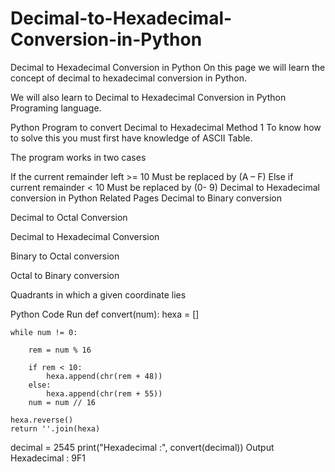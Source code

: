 # Decimal-to-Hexadecimal-Conversion-in-Python

Decimal to Hexadecimal Conversion in Python
On this page we will learn the concept of decimal to hexadecimal conversion in Python.

We will also learn to Decimal to Hexadecimal Conversion in Python Programing language.

Python Program to convert Decimal to Hexadecimal
Method 1
To know how to solve this you must first have knowledge of ASCII Table.

The program works in two cases

If the current remainder left >= 10
Must be replaced by (A – F)
Else if current remainder < 10
Must be replaced by (0- 9)
Decimal to Hexadecimal conversion in Python
Related Pages
Decimal to Binary conversion

Decimal to Octal Conversion

Decimal to Hexadecimal Conversion

Binary to Octal conversion

Octal to Binary conversion

Quadrants in which a given coordinate lies

Python Code
Run
def convert(num):
    hexa = []

    while num != 0:

        rem = num % 16

        if rem < 10:
            hexa.append(chr(rem + 48))
        else:
            hexa.append(chr(rem + 55))
        num = num // 16

    hexa.reverse()
    return ''.join(hexa)


decimal = 2545
print("Hexadecimal :", convert(decimal))
Output
Hexadecimal : 9F1
